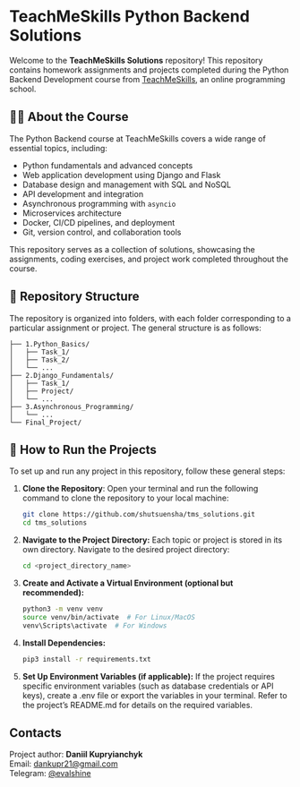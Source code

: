 # TeachMeSkills Python Backend Solutions

Welcome to the **TeachMeSkills Solutions** repository! This repository contains homework assignments and projects completed during the Python Backend Development course from [TeachMeSkills](https://teachmeskills.by/), an online programming school.

## 🧑‍💻 About the Course

The Python Backend course at TeachMeSkills covers a wide range of essential topics, including:

- Python fundamentals and advanced concepts
- Web application development using Django and Flask
- Database design and management with SQL and NoSQL
- API development and integration
- Asynchronous programming with `asyncio`
- Microservices architecture
- Docker, CI/CD pipelines, and deployment
- Git, version control, and collaboration tools

This repository serves as a collection of solutions, showcasing the assignments, coding exercises, and project work completed throughout the course.

## 📂 Repository Structure

The repository is organized into folders, with each folder corresponding to a particular assignment or project. The general structure is as follows:

```plaintext
├── 1.Python_Basics/
│   ├── Task_1/
│   ├── Task_2/
│   └── ...
├── 2.Django_Fundamentals/
│   ├── Task_1/
│   ├── Project/
│   └── ...
├── 3.Asynchronous_Programming/
│   └── ...
└── Final_Project/
```

## 🔧 How to Run the Projects

To set up and run any project in this repository, follow these general steps:

1. **Clone the Repository**:
   Open your terminal and run the following command to clone the repository to your local machine:
   ```bash
   git clone https://github.com/shutsuensha/tms_solutions.git
   cd tms_solutions
   ```
2. **Navigate to the Project Directory:**
   Each topic or project is stored in its own directory. Navigate to the desired project directory:
   ```bash
   cd <project_directory_name>
   ```
3. **Create and Activate a Virtual Environment (optional but recommended):**
   ```bash
   python3 -m venv venv
   source venv/bin/activate  # For Linux/MacOS
   venv\Scripts\activate  # For Windows
   ```
4. **Install Dependencies:**
   ```bash
   pip3 install -r requirements.txt
   ```
5. **Set Up Environment Variables (if applicable):**
   If the project requires specific environment variables (such as database credentials or API keys), create a .env file or export the variables in your terminal. Refer to the project’s README.md for details on the required variables.

## Contacts
Project author: **Daniil Kupryianchyk**  
Email: dankupr21@gmail.com  
Telegram: [@evalshine](https://t.me/evalshine)
